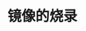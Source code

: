 <!--
 Copyright (c) 2022 Zheng hua
 
 This software is released under the MIT License.
 https://opensource.org/licenses/MIT
-->

# 镜像的烧录